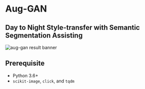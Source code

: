 # Aug-GAN

## Day to Night Style-transfer with Semantic Segmentation Assisting

![aug-gan result banner]('./doc/result.png')

## Prerequisite

- Python 3.6+
- `scikit-image`, `click`, and `tqdm`

